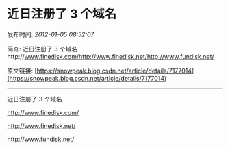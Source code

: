 # 近日注册了 3 个域名

发布时间: *2012-01-05 08:52:07*

简介: 近日注册了 3 个域名http://www.finedisk.com/http://www.finedisk.net/http://www.fundisk.net/

原文链接: [https://snowpeak.blog.csdn.net/article/details/7177014](https://snowpeak.blog.csdn.net/article/details/7177014)

---------

近日注册了 3 个域名  
  
<http://www.finedisk.com/>  
  
<http://www.finedisk.net/>  
  
<http://www.fundisk.net/>